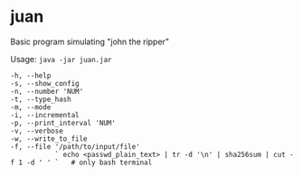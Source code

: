 # juan
Basic program simulating "john the ripper"

 Usage: `java -jar juan.jar`

    -h, --help
    -s, --show_config
    -n, --number 'NUM'
    -t, --type_hash
    -m, --mode
    -i, --incremental
    -p, --print_interval 'NUM'
    -v, --verbose
    -w, --write_to_file
    -f, --file '/path/to/input/file'
               ` echo <passwd_plain_text> | tr -d '\n' | sha256sum | cut -f 1 -d ' ' `   # only bash terminal
         
